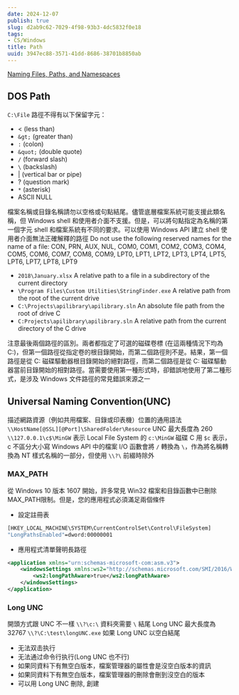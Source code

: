 ```yaml
---
date: 2024-12-07
publish: true
slug: d2ab9c62-7029-4f98-93b3-4dc5832f0e18
tags:
- CS/Windows
title: Path
uuid: 3947ec88-3571-41dd-8686-38701b8850ab
---
```

[Naming Files, Paths, and Namespaces](https://learn.microsoft.com/en-us/windows/win32/fileio/naming-a-file)

## DOS Path

`C:\File`
路徑不得有以下保留字元：

- < (less than)
- `&gt;` (greater than)
- `:` (colon)
- `&quot;` (double quote)
- `/` (forward slash)
- `\` (backslash)
- | (vertical bar or pipe)
- ? (question mark)
- `*` (asterisk)
- ASCII NULL

檔案名稱或目錄名稱請勿以空格或句點結尾。儘管底層檔案系統可能支援此類名稱，但 Windows shell 和使用者介面不支援。但是，可以將句點指定為名稱的第一個字元
shell 和檔案系統有不同的要求。可以使用 Windows API 建立 shell 使用者介面無法正確解釋的路徑
Do not use the following reserved names for the name of a file:
CON, PRN, AUX, NUL, COM0, COM1, COM2, COM3, COM4, COM5, COM6, COM7, COM8, COM9, LPT0, LPT1, LPT2, LPT3, LPT4, LPT5, LPT6, LPT7, LPT8, LPT9

- `2018\January.xlsx` A relative path to a file in a subdirectory of the current directory
- `\Program Files\Custom Utilities\StringFinder.exe` A relative path from the root of the current drive
- `C:\Projects\apilibrary\apilibrary.sln` An absolute file path from the root of drive C
- `C:Projects\apilibrary\apilibrary.sln` A relative path from the current directory of the C drive

注意最後兩個路徑的區別。兩者都指定了可選的磁碟卷標 (在這兩種情況下均為 C:)，但第一個路徑從指定卷的根目錄開始，而第二個路徑則不是。結果，第一個路徑是從 C: 磁碟驅動器根目錄開始的絕對路徑，而第二個路徑是從 C: 磁碟驅動器當前目錄開始的相對路徑。當需要使用第一種形式時，卻錯誤地使用了第二種形式，是涉及 Windows 文件路徑的常見錯誤來源之一

## Universal Naming Convention(UNC)

描述網路資源（例如共用檔案、目錄或印表機）位置的通用語法
`\\HostName[@SSL][@Port]\SharedFolder\Resource`
UNC 最大長度為 260
`\\127.0.0.1\c$\MinGW` 表示 Local File System 的 `c:\MinGW` 磁碟 C 用 `$c` 表示，c 不區分大小寫
Windows API 中的檔案 I/O 函數會將 `/` 轉換為 `\`，作為將名稱轉換為 NT 樣式名稱的一部分，但使用 `\\?\` 前綴時除外

### MAX_PATH

從 Windows 10 版本 1607 開始，許多常見 Win32 檔案和目錄函數中已刪除MAX_PATH限制。但是，您的應用程式必須滿足兩個條件

- 設定註冊表

```sh
[HKEY_LOCAL_MACHINE\SYSTEM\CurrentControlSet\Control\FileSystem]
"LongPathsEnabled"=dword:00000001
```

- 應用程式清單聲明長路徑

```xml
<application xmlns="urn:schemas-microsoft-com:asm.v3">
    <windowsSettings xmlns:ws2="http://schemas.microsoft.com/SMI/2016/WindowsSettings">
        <ws2:longPathAware>true</ws2:longPathAware>
    </windowsSettings>
</application>
```

### Long UNC

開頭方式跟 UNC 不一樣 `\\?\c:\`
資料夾需要 `\` 結尾
Long UNC 最大長度為 32767
`\\?\C:\test\longUNC.exe`
如果 Long UNC 以空白結尾

- 无法双击执行
- 无法通过命令行执行(Long UNC 也不行)
- 如果同資料下有無空白版本，檔案管理器的屬性會是沒空白版本的資訊
- 如果同資料下有無空白版本，檔案管理器的刪除會刪到沒空白的版本
- 可以用 Long UNC 刪除, 創建

